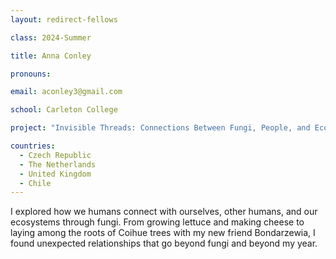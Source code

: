 ```yaml
---
layout: redirect-fellows

class: 2024-Summer

title: Anna Conley

pronouns: 

email: aconley3@gmail.com

school: Carleton College

project: "Invisible Threads: Connections Between Fungi, People, and Ecosystems"

countries:
  - Czech Republic
  - The Netherlands
  - United Kingdom
  - Chile
---
```


I explored how we humans connect with ourselves, other humans, and our ecosystems through fungi. From growing lettuce and making cheese to laying among the roots of Coihue trees with my new friend Bondarzewia, I found unexpected relationships that go beyond fungi and beyond my year.